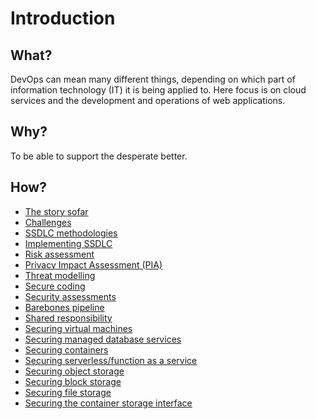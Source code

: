 # Introduction

## What?

DevOps can mean many different things, depending on which part of information technology (IT) it is being applied to. Here focus is on cloud services and the development and operations of web applications.

## Why?

To be able to support the desperate better.

## How?

* [The story sofar](story.md)
* [Challenges](challenges.md)
* [SSDLC methodologies](methodologies.md)
* [Implementing SSDLC](implement.md)
* [Risk assessment](risk-assessment.md)
* [Privacy Impact Assessment (PIA)](pia.md)
* [Threat modelling](threat-model.md)
* [Secure coding](coding.md)
* [Security assessments](sec-assessment.md)
* [Barebones pipeline](barebones.md)
* [Shared responsibility](shared.md)
* [Securing virtual machines](vms.md)
* [Securing managed database services](db-services.md)
* [Securing containers](containers.md)
* [Securing serverless/function as a service](functions.md)
* [Securing object storage](object.md)
* [Securing block storage](block.md)
* [Securing file storage](file.md)
* [Securing the container storage interface](csi.md)
